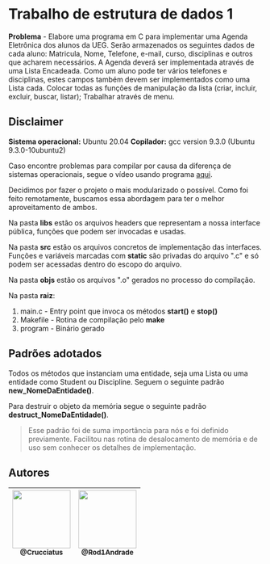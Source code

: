 
# Trabalho de estrutura de dados 1

**Problema** - Elabore uma programa em C para implementar uma Agenda Eletrônica dos alunos da UEG. Serão armazenados os seguintes dados de cada aluno: Matricula, Nome, Telefone, e-mail, curso, disciplinas e outros que acharem necessários. A Agenda deverá ser implementada através de uma Lista Encadeada. Como um aluno pode ter vários telefones e disciplinas, estes campos também devem ser implementados como uma Lista cada. Colocar todas as funções de manipulação da lista (criar, incluir, excluir, buscar, listar); Trabalhar através de menu.

## Disclaimer

**Sistema operacional:**  Ubuntu 20.04
**Copilador:** gcc version 9.3.0 (Ubuntu 9.3.0-10ubuntu2) 

Caso encontre problemas para compilar por causa da diferença de sistemas operacionais, segue o vídeo usando programa [aqui](https://youtube.com/).

Decidimos por fazer o projeto o mais modularizado o possível. Como foi feito remotamente, buscamos essa abordagem para ter o melhor aproveitamento de ambos.

Na pasta **libs** estão os arquivos headers que representam a nossa interface pública, funções que podem ser invocadas e usadas.

Na pasta **src** estão os arquivos concretos de implementação das interfaces. Funções e variáveis marcadas com __static__ são privadas do arquivo ".c" e só podem ser acessadas dentro do escopo do arquivo.

Na pasta **objs** estão os arquivos ".o" gerados no processo do compilação.

Na pasta **raiz**:
1. main.c - Entry point que invoca os métodos **start()** e **stop()**
2. Makefile - Rotina de compilação pelo **make**
3. program - Binário gerado

## Padrões adotados

Todos os métodos que instanciam uma entidade, seja uma Lista ou uma entidade como Student ou Discipline. Seguem o seguinte padrão **new_NomeDaEntidade()**.

Para destruir o objeto da memória segue o seguinte padrão **destruct_NomeDaEntidade()**.

> Esse padrão foi de suma importância para nós e foi definido previamente. Facilitou nas rotina
> de desalocamento de memória e de uso sem conhecer os detalhes de implementação.

## Autores

|[<img src="https://avatars1.githubusercontent.com/u/45038312?s=400&u=07ff6cd97eb80c87f7c67da987da219b87ddb615&v=4" width="115"><br><sub>@Crucciatus</sub>](https://github.com/Crucciatus) | [<img src="https://avatars3.githubusercontent.com/u/51142291?s=400&u=b376313fa7a778c5b3ad71c86911e78654cf9812&v=4" width="115"><br><sub>@Rod1Andrade</sub>](https://github.com/Rod1Andrade) |
|:-:|:-:|
